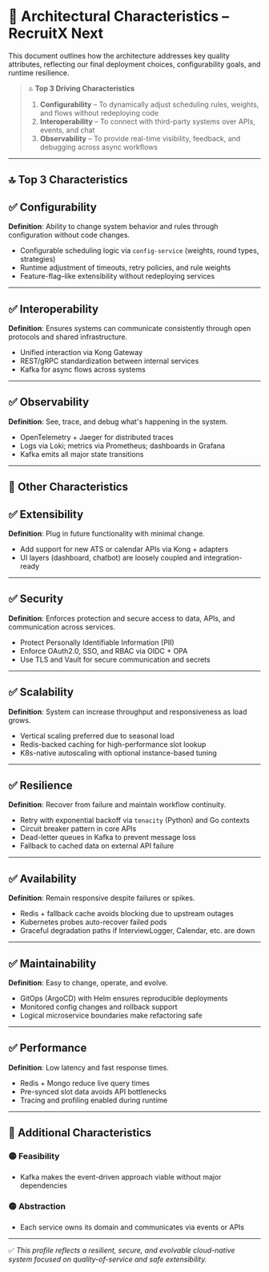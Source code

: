 # 🧱 Architectural Characteristics – RecruitX Next

This document outlines how the architecture addresses key quality attributes, reflecting our final deployment choices,
configurability goals, and runtime resilience.

> 🔝 **Top 3 Driving Characteristics**
> 1. **Configurability** – To dynamically adjust scheduling rules, weights, and flows without redeploying code
> 2. **Interoperability** – To connect with third-party systems over APIs, events, and chat
> 3. **Observability** – To provide real-time visibility, feedback, and debugging across async workflows

---

## 🔝 Top 3 Characteristics

## ✅ Configurability

**Definition**: Ability to change system behavior and rules through configuration without code changes.

- Configurable scheduling logic via `config-service` (weights, round types, strategies)
- Runtime adjustment of timeouts, retry policies, and rule weights
- Feature-flag–like extensibility without redeploying services

---

## ✅ Interoperability

**Definition**: Ensures systems can communicate consistently through open protocols and shared infrastructure.

- Unified interaction via Kong Gateway
- REST/gRPC standardization between internal services
- Kafka for async flows across systems

---

## ✅ Observability

**Definition**: See, trace, and debug what's happening in the system.

- OpenTelemetry + Jaeger for distributed traces
- Logs via Loki; metrics via Prometheus; dashboards in Grafana
- Kafka emits all major state transitions

---

## 🧩 Other Characteristics

## ✅ Extensibility

**Definition**: Plug in future functionality with minimal change.

- Add support for new ATS or calendar APIs via Kong + adapters
- UI layers (dashboard, chatbot) are loosely coupled and integration-ready

---

## ✅ Security

**Definition**: Enforces protection and secure access to data, APIs, and communication across services.

- Protect Personally Identifiable Information (PII)
- Enforce OAuth2.0, SSO, and RBAC via OIDC + OPA
- Use TLS and Vault for secure communication and secrets

---

## ✅ Scalability

**Definition**: System can increase throughput and responsiveness as load grows.

- Vertical scaling preferred due to seasonal load
- Redis-backed caching for high-performance slot lookup
- K8s-native autoscaling with optional instance-based tuning

---

## ✅ Resilience

**Definition**: Recover from failure and maintain workflow continuity.

- Retry with exponential backoff via `tenacity` (Python) and Go contexts
- Circuit breaker pattern in core APIs
- Dead-letter queues in Kafka to prevent message loss
- Fallback to cached data on external API failure

---

## ✅ Availability

**Definition**: Remain responsive despite failures or spikes.

- Redis + fallback cache avoids blocking due to upstream outages
- Kubernetes probes auto-recover failed pods
- Graceful degradation paths if InterviewLogger, Calendar, etc. are down

---

## ✅ Maintainability

**Definition**: Easy to change, operate, and evolve.

- GitOps (ArgoCD) with Helm ensures reproducible deployments
- Monitored config changes and rollback support
- Logical microservice boundaries make refactoring safe

---

## ✅ Performance

**Definition**: Low latency and fast response times.

- Redis + Mongo reduce live query times
- Pre-synced slot data avoids API bottlenecks
- Tracing and profiling enabled during runtime

---

## 🧩 Additional Characteristics

### 🟡 Feasibility

- Kafka makes the event-driven approach viable without major dependencies

### 🟡 Abstraction

- Each service owns its domain and communicates via events or APIs

---

✅ *This profile reflects a resilient, secure, and evolvable cloud-native system focused on quality-of-service and safe
extensibility.*